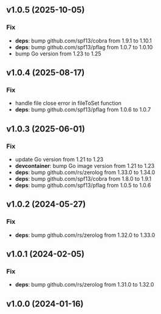 ## v1.0.5 (2025-10-05)

### Fix

- **deps**: bump github.com/spf13/cobra from 1.9.1 to 1.10.1
- **deps**: bump github.com/spf13/pflag from 1.0.7 to 1.0.10
- bump Go version from 1.23 to 1.25

## v1.0.4 (2025-08-17)

### Fix

- handle file close error in fileToSet function
- **deps**: bump github.com/spf13/pflag from 1.0.6 to 1.0.7

## v1.0.3 (2025-06-01)

### Fix

- update Go version from 1.21 to 1.23
- **devcontainer**: bump Go image version from 1.21 to 1.23
- **deps**: bump github.com/rs/zerolog from 1.33.0 to 1.34.0
- **deps**: bump github.com/spf13/cobra from 1.8.0 to 1.9.1
- **deps**: bump github.com/spf13/pflag from 1.0.5 to 1.0.6

## v1.0.2 (2024-05-27)

### Fix

- **deps**: bump github.com/rs/zerolog from 1.32.0 to 1.33.0

## v1.0.1 (2024-02-05)

### Fix

- **deps**: bump github.com/rs/zerolog from 1.31.0 to 1.32.0

## v1.0.0 (2024-01-16)
